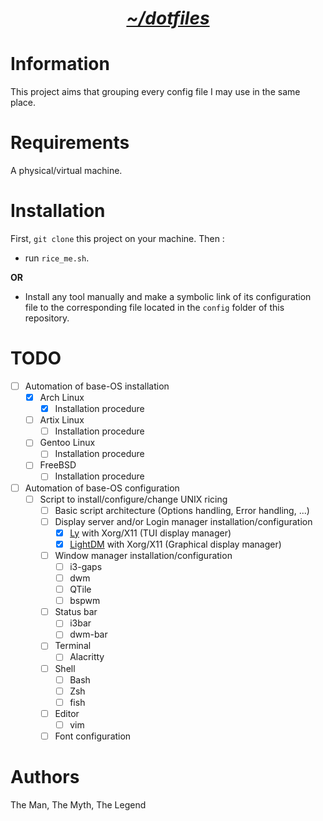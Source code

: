 <h1 align="center"><i><u>~/dotfiles</u></i></h1>

# Information

This project aims that grouping every config file I may use in the same place.

# Requirements

A physical/virtual machine.

# Installation

First, `git clone` this project on your machine.
Then :
- run `rice_me.sh`.

**OR**

- Install any tool manually and make a symbolic link of its configuration file to the corresponding file located in the `config` folder of this repository.

# TODO

- [ ] Automation of base-OS installation
  - [x] Arch Linux
    - [x] Installation procedure
  - [ ] Artix Linux
    - [ ] Installation procedure
  - [ ] Gentoo Linux
    - [ ] Installation procedure
  - [ ] FreeBSD
    - [ ] Installation procedure
- [ ] Automation of base-OS configuration
  - [ ] Script to install/configure/change UNIX ricing
    - [ ] Basic script architecture (Options handling, Error handling, ...)
    - [ ] Display server and/or Login manager installation/configuration
      - [x] [Ly](https://github.com/fairyglade/ly) with Xorg/X11 (TUI display manager)
      - [x] [LightDM](https://github.com/canonical/lightdm) with Xorg/X11 (Graphical display manager)
    - [ ] Window manager installation/configuration
      - [ ] i3-gaps
      - [ ] dwm
      - [ ] QTile
      - [ ] bspwm
    - [ ] Status bar
      - [ ] i3bar
      - [ ] dwm-bar
    - [ ] Terminal
      - [ ] Alacritty
    - [ ] Shell
      - [ ] Bash
      - [ ] Zsh
      - [ ] fish
    - [ ] Editor
      - [ ] vim
    - [ ] Font configuration

# Authors

The Man, The Myth, The Legend
